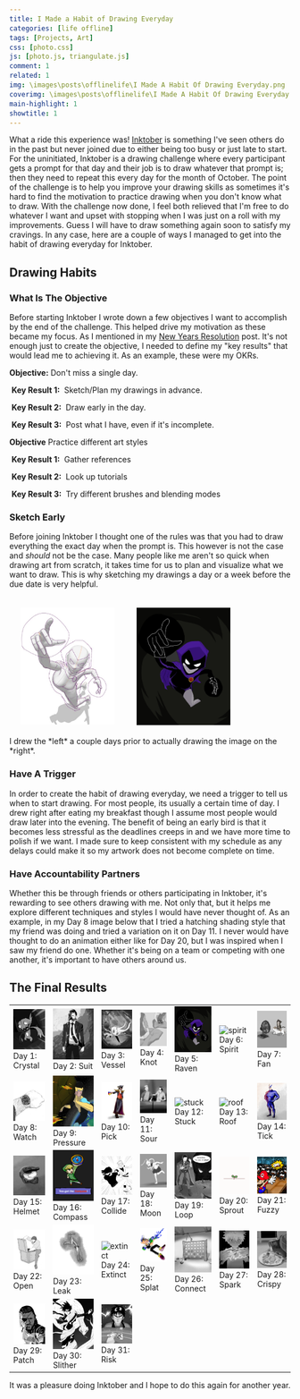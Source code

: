 ```yaml
---
title: I Made a Habit of Drawing Everyday
categories: [life offline]
tags: [Projects, Art]
css: [photo.css]
js: [photo.js, triangulate.js]
comment: 1
related: 1
img: \images\posts\offlinelife\I Made A Habit Of Drawing Everyday.png
coverimg: \images\posts\offlinelife\I Made A Habit Of Drawing Everyday.png
main-highlight: 1
showtitle: 1
---
```


What a ride this experience was! <a href="https://inktober.com/" target="_blank">Inktober</a> is something I've seen others do in the past but never joined due to either being too busy or just late to start. For the uninitiated, Inktober is a drawing challenge where every participant gets a prompt for that day and their job is to draw whatever that prompt is; then they need to repeat this every day for the month of October. The point of the challenge is to help you improve your drawing skills as sometimes it's hard to find the motivation to practice drawing when you don't know what to draw. With the challenge now done, I feel both relieved that I'm free to do whatever I want and upset with stopping when I was just on a roll with my improvements. Guess I will have to draw something again soon to satisfy my cravings. In any case, here are a couple of ways I managed to get into the habit of drawing everyday for Inktober.

## Drawing Habits

### What Is The Objective
Before starting Inktober I wrote down a few objectives I want to accomplish by the end of the challenge. This helped drive my motivation as these became my focus. As I mentioned in my <a href="https://brandonchan.ca/what-is-the-point-of-New-Year-Resolutions" target="_blank">New Years Resolution</a> post. It's not enough just to create the objective, I needed to define my "key results" that would lead me to achieving it. As an example, these were my OKRs.

**Objective:**
Don't miss a single day.

&nbsp;**Key Result 1:** 
&nbsp;Sketch/Plan my drawings in advance.

&nbsp;**Key Result 2:** 
&nbsp;Draw early in the day.

&nbsp;**Key Result 3:** 
&nbsp;Post what I have, even if it's incomplete.

**Objective** 
Practice different art styles

&nbsp;**Key Result 1:** 
&nbsp;Gather references

&nbsp;**Key Result 2:** 
&nbsp;Look up tutorials

&nbsp;**Key Result 3:** 
&nbsp;Try different brushes and blending modes

### Sketch Early
Before joining Inktober I thought one of the rules was that you had to draw everything the exact day when the prompt is. This however is not the case and *should* not be the case. Many people like me aren't so quick when drawing art from scratch, it takes time for us to plan and visualize what we want to draw. This is why sketching my drawings a day or a week before the due date is very helpful.  

<div class="row">

<center>
  <div class="column">
    <img alt="trace" class="sketch" src="images/inktober-2021/Tracing.jpg" style="display: block">
  </div>

  <div class="column">
    <img alt="raven" class="sketch" src="images/inktober-2021/5 Raven.jpg" style="display: block">
  </div>
</center>

</div>
I drew the *left* a couple days prior to actually drawing the image on the *right*.

### Have A Trigger
In order to create the habit of drawing everyday, we need a trigger to tell us when to start drawing. For most people, its usually a certain time of day. I drew right after eating my breakfast though I assume most people would draw later into the evening. The benefit of being an early bird is that it becomes less stressful as the deadlines creeps in and we have more time to polish if we want. I made sure to keep consistent with my schedule as any delays could make it so my artwork does not become complete on time.        


### Have Accountability Partners
Whether this be through friends or others participating in Inktober, it's rewarding to see others drawing with me. Not only that, but it helps me explore different techniques and styles I would have never thought of. As an example, in my Day 8 image below that I tried a hatching shading style that my friend was doing and tried a variation on it on Day 11. I never would have thought to do an animation either like for Day 20, but I was inspired when I saw my friend do one. Whether it's being on a team or competing with one another, it's important to have others around us. 

## The Final Results

<table>
  <tr>
    <td><img class="materialboxed" alt="sableye" width="100%" src="images/inktober-2021/1 Sableye.jpg">
    Day 1: Crystal
    </td>
    <td><img class="materialboxed" alt="john wick" width="100%" src="images/inktober-2021/2 John_Wick.jpg">
    Day 2: Suit
    </td>
    <td><img class="materialboxed" alt="hollow knight" width="100%" src="images/inktober-2021/3 Broken_Vessel.jpg">
    Day 3: Vessel</td>
    <td><img class="materialboxed" alt="little monk" width="100%" src="images/inktober-2021/4 Little_Monk.jpg">
    Day 4: Knot</td>
    <td><img class="materialboxed" alt="raven" width="100%" src="images/inktober-2021/5 Raven.jpg">
    Day 5: Raven</td>
    <td><img class="materialboxed" alt="spirit" width="100%" src="images/inktober-2021/6 Spirit.jpg">
    Day 6: Spirit</td>
    <td><img class="materialboxed" alt="fan" width="100%" src="images/inktober-2021/7 Fan.jpg">
    Day 7: Fan</td>
  </tr>
  
  <tr>
    <td><img class="materialboxed" alt="watch" width="100%" src="images/inktober-2021/8 Watch.jpg">
    Day 8: Watch</td>
    <td><img class="materialboxed" alt="invincible" width="100%" src="images/inktober-2021/9 Invincible.jpg">
    Day 9: Pressure</td>
    <td><img class="materialboxed" alt="pick" width="100%" src="images/inktober-2021/10 Pick a card.jpg">
    Day 10: Pick</td>
    <td><img class="materialboxed" alt="sour" width="100%" src="images/inktober-2021/11 Sour.jpg">
    Day 11: Sour</td>
    <td><img class="materialboxed" alt="stuck" width="100%" src="images/inktober-2021/12 Stuck.jpg">
    Day 12: Stuck</td>
    <td><img class="materialboxed" alt="roof" width="100%" src="images/inktober-2021/13 Roof.jpg">
    Day 13: Roof</td>
    <td><img class="materialboxed" alt="tick" width="100%" src="images/inktober-2021/14 Tick.jpg">
    Day 14: Tick</td>
  </tr>

  <tr>
    <td><img class="materialboxed" alt="helmet" width="100%" src="images/inktober-2021/15 Helmet.jpg">
    Day 15: Helmet</td>
    <td><img class="materialboxed" alt="compass" width="100%" src="images/inktober-2021/16 Compass.jpg">
    Day 16: Compass</td>
    <td><img class="materialboxed" alt="collide" width="100%" src="images/inktober-2021/17 Collide.jpg">
    Day 17: Collide</td>
    <td><img class="materialboxed" alt="moon" width="100%" src="images/inktober-2021/18 Moon.jpg">
    Day 18: Moon</td>
    <td><img class="materialboxed" alt="loop" width="100%" src="images/inktober-2021/19 Loop.jpg">
    Day 19: Loop</td>
    <td><img class="materialboxed" alt="sprout" width="100%" src="images/inktober-2021/20 Sprout.gif">
    Day 20: Sprout</td>
    <td><img class="materialboxed" alt="fuzzy" width="100%" src="images/inktober-2021/21 Fuzzy.jpg">
    Day 21: Fuzzy</td>
  </tr>

  <tr>
    <td><img class="materialboxed" alt="open" width="100%" src="images/inktober-2021/22 Open.jpg">
    Day 22: Open</td>
    <td><img class="materialboxed" alt="leak" width="100%" src="images/inktober-2021/23 Leak.jpg">
    Day 23: Leak</td>
    <td><img class="materialboxed" alt="extinct" width="100%" src="images/inktober-2021/24 Extinct.jpg">
    Day 24: Extinct</td>
    <td><img class="materialboxed" alt="splat" width="100%" src="images/inktober-2021/25 Splat 2.jpg">
    Day 25: Splat</td>
    <td><img class="materialboxed" alt="connect" width="100%" src="images/inktober-2021/26 Connect.jpg">
    Day 26: Connect</td>
    <td><img class="materialboxed" alt="spark" width="100%" src="images/inktober-2021/27 Spark.jpg">
    Day 27: Spark</td>
    <td><img class="materialboxed" alt="crispy" width="100%" src="images/inktober-2021/28 Crispy.jpg">
    Day 28: Crispy</td>
  </tr>

  <tr>
    <td><img class="materialboxed" alt="patch" width="100%" src="images/inktober-2021/29 Patch.jpg">
    Day 29: Patch</td>
    <td><img class="materialboxed" alt="slither" width="100%" src="images/inktober-2021/30 Slither.jpg">
    Day 30: Slither</td>
    <td><img class="materialboxed" alt="risk" width="100%" src="images/inktober-2021/31 Risk.jpg">
    Day 31: Risk</td>
  </tr>

</table>

It was a pleasure doing Inktober and I hope to do this again for another year.

<style>

table, th, td {
  border: none !important;
}

.column {
  float: left;
  width: 33.33%;
  padding: 5px;
  margin:15px;
}

/* Clear floats after image containers */
.row::after {
  content: "";
  clear: both;
  display: table;
}

.sketch {
  width: calc(15px + 25vw);
}

table{
  width:100%;
}

@media (max-width: 768px){

  tr th:nth-child(2),tr td:nth-child(2){

    display:none;
  }

}

/* @media (max-width: 600px){
  .sketch
  {
    width: calc(150px + 4vw);
  }
}  */

</style>